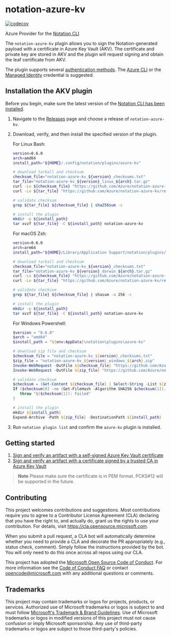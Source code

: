 # notation-azure-kv

[![codecov](https://codecov.io/gh/Azure/notation-azure-kv/branch/main/graph/badge.svg)](https://codecov.io/gh/Azure/notation-azure-kv)

Azure Provider for the [Notation CLI](https://github.com/notaryproject/notation)

The `notation-azure-kv` plugin allows you to sign the Notation-generated payload with a certificate in Azure Key Vault (AKV). The certificate and private key are stored in AKV and the plugin will request signing and obtain the leaf certificate from AKV.

The plugin supports several [authentication methods](https://learn.microsoft.com/dotnet/api/azure.identity.defaultazurecredential). The [Azure CLI](https://learn.microsoft.com/cli/azure/authenticate-azure-cli) or the [Managed Identity](https://learn.microsoft.com/azure/active-directory/managed-identities-azure-resources/overview) credential is suggested.

## Installation the AKV plugin
Before you begin, make sure the latest version of the [Notation CLI has been installed](https://notaryproject.dev/docs/installation/cli/).

1. Navigate to the [Releases](https://github.com/Azure/notation-azure-kv/releases) page and choose a release of `notation-azure-kv`.
2. Download, verify, and then install the specified version of the plugin.

   For Linux Bash:
   ```bash
   version=0.6.0
   arch=amd64
   install_path="${HOME}/.config/notation/plugins/azure-kv"

   # download tarball and checksum
   checksum_file="notation-azure-kv_${version}_checksums.txt"
   tar_file="notation-azure-kv_${version}_linux_${arch}.tar.gz"
   curl -Lo ${checksum_file} "https://github.com/Azure/notation-azure-kv/releases/download/v${version}/${checksum_file}"
   curl -Lo ${tar_file} "https://github.com/Azure/notation-azure-kv/releases/download/v${version}/${tar_file}"

   # validate checksum
   grep ${tar_file} ${checksum_file} | sha256sum -c

   # install the plugin
   mkdir -p ${install_path}
   tar xvzf ${tar_file} -C ${install_path} notation-azure-kv
   ```

   For macOS Zsh:
   ```zsh
   version=0.6.0
   arch=arm64
   install_path="${HOME}/Library/Application Support/notation/plugins/azure-kv"

   # download tarball and checksum
   checksum_file="notation-azure-kv_${version}_checksums.txt"
   tar_file="notation-azure-kv_${version}_darwin_${arch}.tar.gz"
   curl -Lo ${checksum_file} "https://github.com/Azure/notation-azure-kv/releases/download/v${version}/${checksum_file}"
   curl -Lo ${tar_file} "https://github.com/Azure/notation-azure-kv/releases/download/v${version}/${tar_file}"

   # validate checksum
   grep ${tar_file} ${checksum_file} | shasum -a 256 -c

   # install the plugin
   mkdir -p ${install_path}
   tar xvzf ${tar_file} -C ${install_path} notation-azure-kv
   ```

   For Windows Powershell:
   ```powershell
   $version = "0.6.0"
   $arch = "amd64"
   $install_path = "${env:AppData}\notation\plugins\azure-kv"

   # download zip file and checksum
   $checksum_file = "notation-azure-kv_${version}_checksums.txt"
   $zip_file = "notation-azure-kv_${version}_windows_${arch}.zip"
   Invoke-WebRequest -OutFile ${checksum_file} "https://github.com/Azure/notation-azure-kv/releases/download/v${version}/${checksum_file}"
   Invoke-WebRequest -OutFile ${zip_file} "https://github.com/Azure/notation-azure-kv/releases/download/v${version}/${zip_file}"

   # validate checksum
   $checksum = (Get-Content ${checksum_file} | Select-String -List ${zip_file}).Line.Split() | Where-Object {$_}
   If ($checksum[0] -ne (Get-FileHash -Algorithm SHA256 $checksum[1]).Hash) {
      throw "$($checksum[1]): Failed"
   }

   # install the plugin
   mkdir ${install_path}
   Expand-Archive -Path ${zip_file} -DestinationPath ${install_path}
   ```
3. Run `notation plugin list` and confirm the `azure-kv` plugin is installed.

## Getting started
1. [Sign and verify an artifact with a self-signed Azure Key Vault certificate](docs/self-signed-workflow.md)
2. [Sign and verify an artifact with a certificate signed by a trusted CA in Azure Key Vault](docs/ca-signed-workflow.md)

> **Note** Please make sure the certificate is in PEM format. PCKS#12 will be supported in the future.
## Contributing

This project welcomes contributions and suggestions.  Most contributions require you to agree to a
Contributor License Agreement (CLA) declaring that you have the right to, and actually do, grant us
the rights to use your contribution. For details, visit <https://cla.opensource.microsoft.com>.

When you submit a pull request, a CLA bot will automatically determine whether you need to provide
a CLA and decorate the PR appropriately (e.g., status check, comment). Simply follow the instructions
provided by the bot. You will only need to do this once across all repos using our CLA.

This project has adopted the [Microsoft Open Source Code of Conduct](https://opensource.microsoft.com/codeofconduct/).
For more information see the [Code of Conduct FAQ](https://opensource.microsoft.com/codeofconduct/faq/) or
contact [opencode@microsoft.com](mailto:opencode@microsoft.com) with any additional questions or comments.

## Trademarks

This project may contain trademarks or logos for projects, products, or services. Authorized use of Microsoft
trademarks or logos is subject to and must follow
[Microsoft's Trademark & Brand Guidelines](https://www.microsoft.com/en-us/legal/intellectualproperty/trademarks/usage/general).
Use of Microsoft trademarks or logos in modified versions of this project must not cause confusion or imply Microsoft sponsorship.
Any use of third-party trademarks or logos are subject to those third-party's policies.
